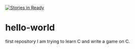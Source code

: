 [![Stories in Ready](https://badge.waffle.io/christinapanto/hello-world.png?label=ready&title=Ready)](https://waffle.io/christinapanto/hello-world)
# hello-world
first repository
I am trying to learn C and write a game on C.
